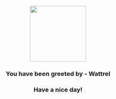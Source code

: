 <p align="center">
            <img src="None" width="150" height="150">
          </p>
          <h3 align="center">You have been greeted by - <b>Wattrel</b></h3>
          <h3 align="center">Have a nice day!</h3>
        